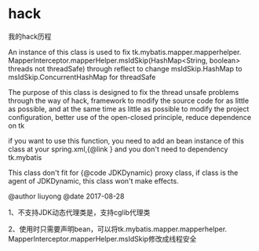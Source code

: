 # hack
我的hack历程

 An instance of this class is used to fix tk.mybatis.mapper.mapperhelper.
 MapperInterceptor.mapperHelper.msIdSkip(HashMap<String, boolean> threads not threadSafe)
 through reflect to change msIdSkip.HashMap to msIdSkip.ConcurrentHashMap for threadSafe </p>

  The purpose of this class is designed to fix the thread unsafe problems through the way of hack,
 framework to modify the source code for as little as possible, and at the same time as little as possible
 to modify the project configuration, better use of the open-closed principle, reduce dependence on tk</p>

 if you want to use this function, you need to add an bean instance of this class at your
 spring.xml,{@link <bean class="TkMapperInterceptorHacker" /> }
 and you don't need to dependency tk.mybatis 

This class don't fit for {@code JDKDynamic} proxy class, if class is the agent of JDKDynamic, 
this class won't make effects.

 @author liuyong
 @date   2017-08-28


1、不支持JDK动态代理类是，支持cglib代理类

2、使用时只需要声明bean，可以将tk.mybatis.mapper.mapperhelper.
 MapperInterceptor.mapperHelper.msIdSkip修改成线程安全
 
 
